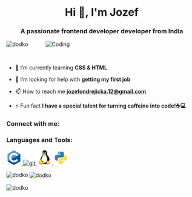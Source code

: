 <h1 align="center">Hi 👋, I'm Jozef</h1>
<h3 align="center">A passionate frontend developer developer from India</h3>
<img align="right" alt="Coding" width="400" src="https://cdn.wallpapersafari.com/2/68/zCRSn1.gif"

<p align="left"> <img src="https://komarev.com/ghpvc/?username=dodko&label=Profile%20views&color=0e75b6&style=flat" alt="dodko" /> </p>

<p align="left"> <a href="https://twitter.com/" target="blank"><img src="https://img.shields.io/twitter/follow/?logo=twitter&style=for-the-badge" alt="" /></a> </p>

- 🌱 I’m currently learning **CSS & HTML**

- 🤝 I’m looking for help with **getting my first job**

- 📫 How to reach me **jozefondrejicka.12@gmail.com**

- ⚡ Fun fact **I have a special talent for turning caffeine into code!☕️💻**

<h3 align="left">Connect with me:</h3>
<p align="left">
</p>

<h3 align="left">Languages and Tools:</h3>
<p align="left"> <a href="https://www.cprogramming.com/" target="_blank" rel="noreferrer"> <img src="https://raw.githubusercontent.com/devicons/devicon/master/icons/c/c-original.svg" alt="c" width="40" height="40"/> </a> <a href="https://git-scm.com/" target="_blank" rel="noreferrer"> <img src="https://www.vectorlogo.zone/logos/git-scm/git-scm-icon.svg" alt="git" width="40" height="40"/> </a> <a href="https://www.linux.org/" target="_blank" rel="noreferrer"> <img src="https://raw.githubusercontent.com/devicons/devicon/master/icons/linux/linux-original.svg" alt="linux" width="40" height="40"/> </a> <a href="https://www.python.org" target="_blank" rel="noreferrer"> <img src="https://raw.githubusercontent.com/devicons/devicon/master/icons/python/python-original.svg" alt="python" width="40" height="40"/> </a> </p>

<p><img align="left" src="https://github-readme-stats.vercel.app/api/top-langs?username=dodko&show_icons=true&locale=en&layout=compact" alt="dodko" /></p>

<p>&nbsp;<img align="center" src="https://github-readme-stats.vercel.app/api?username=dodko&show_icons=true&locale=en" alt="dodko" /></p>

<p><img align="center" src="https://github-readme-streak-stats.herokuapp.com/?user=dodko&" alt="dodko" /></p>
